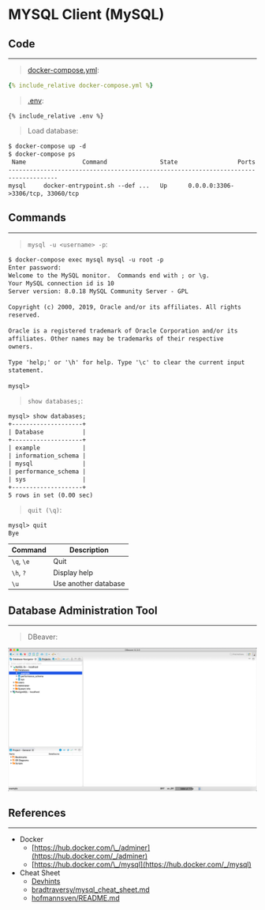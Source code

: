# MYSQL Client (MySQL)

## Code

---

> [docker-compose.yml](docker-compose.yml):

```yaml
{% include_relative docker-compose.yml %}
```

> [.env](.env):

```
{% include_relative .env %}
```

> Load database:

```
$ docker-compose up -d
$ docker-compose ps
 Name                Command               State                 Ports              
------------------------------------------------------------------------------------
mysql     docker-entrypoint.sh --def ...   Up      0.0.0.0:3306->3306/tcp, 33060/tcp
```

## Commands

---

> `mysql -u <username> -p`:

```
$ docker-compose exec mysql mysql -u root -p
Enter password: 
Welcome to the MySQL monitor.  Commands end with ; or \g.
Your MySQL connection id is 10
Server version: 8.0.18 MySQL Community Server - GPL

Copyright (c) 2000, 2019, Oracle and/or its affiliates. All rights reserved.

Oracle is a registered trademark of Oracle Corporation and/or its
affiliates. Other names may be trademarks of their respective
owners.

Type 'help;' or '\h' for help. Type '\c' to clear the current input statement.

mysql> 
```

> `show databases;`:

```
mysql> show databases;
+--------------------+
| Database           |
+--------------------+
| example            |
| information_schema |
| mysql              |
| performance_schema |
| sys                |
+--------------------+
5 rows in set (0.00 sec)
```

> `quit (\q)`:

```
mysql> quit
Bye
```

| Command           | Description                    |
| ----------------- | ------------------------------ |
| `\q`, `\e`        | Quit                           |
| `\h`, `?`         | Display help                   |
| `\u`              | Use another database           |

## Database Administration Tool

---

> DBeaver:

![](assets/dbeaver.png)

## References

---

- Docker
  - [https://hub.docker.com/\_/adminer](https://hub.docker.com/_/adminer)
  - [https://hub.docker.com/\_/mysql](https://hub.docker.com/_/mysql)
- Cheat Sheet
  - [Devhints](https://devhints.io/mysql)
  - [bradtraversy/mysql_cheat_sheet.md](https://gist.github.com/bradtraversy/c831baaad44343cc945e76c2e30927b3)
  - [hofmannsven/README.md](https://gist.github.com/hofmannsven/9164408)
